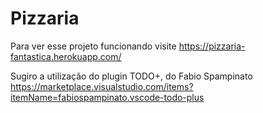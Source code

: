 # Pizzaria

Para ver esse projeto funcionando visite https://pizzaria-fantastica.herokuapp.com/

Sugiro a utilização do plugin TODO+, do Fabio Spampinato
https://marketplace.visualstudio.com/items?itemName=fabiospampinato.vscode-todo-plus
